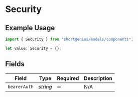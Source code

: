 # Security

## Example Usage

```typescript
import { Security } from "shortgenius/models/components";

let value: Security = {};
```

## Fields

| Field              | Type               | Required           | Description        |
| ------------------ | ------------------ | ------------------ | ------------------ |
| `bearerAuth`       | *string*           | :heavy_minus_sign: | N/A                |